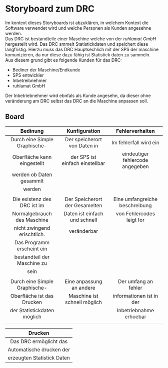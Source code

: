 # Storyboard zum DRC
Im kontext dieses Storyboards ist abzuklären, in welchem Kontext die Software verwendet wird und welche Personen als Kunden angesehne werden.  
Das DRC ist bestandteile einer Maschine welche von der *ruhlamat GmbH* hergestellt wird. 
Das DRC smmelt Statistickdaten und speichert diese langfristig. 
Hierzu muss das DRC Hauptsechlich mit der SPS der maschine komunizieren, da nur diese dazu fähig ist Statistick daten zu sammeln.  
Aus diesem grund gibt es folgende Kunden für das DRC:
* Bediner der Maschine/Endkunde
* SPS entwickler
* Inbetreibnehmer
* ruhlamat GmbH  

Der Inbetriebnehmer wird ebnfals als Kunde angesehn, da dieser ohne veränderung am DRC selbst das DRC an die Maschine anpassen soll.
## Board

|Bedinung                     |Kunfiguration                  |Fehlerverhalten                  |
|:---------------------------:|:-----------------------------:|:-------------------------------:|
|Durch eine Simple Graphische-|Der speicherort von Daten in   |Im fehlerfall wird ein           |
|Oberfläche kann eingestellt  |der SPS ist einfach einstellbar|eindeutiger fehlercode angegeben |
|werden ob Daten gesammlt     |                               |                                 |
|werden                       |                               |                                 |
|                             |                               |                                 |
|Die existenz des DRC ist im  |Der Speicherort der Gesamelten |Eine umfangreiche beschreibung   |
|Normalgebrauch des Maschine  |Daten ist einfach und schnell  |von Fehlercodes leigt for        |
|nicht zwingend erischtlich.  |             veränderbar       |                                 |
|Das Programm erscheint ein   |                               |                                 |
|bestandteil der Maschine zu  |                               |                                 |
|sein                         |                               |                                 |
|                             |                               |                                 |
|Durch eine Simple Graphische-|Eine anpassung an andere       |Der umfang an fehler             |
|Oberfläche ist das Drucken   |Maschine ist schnell möglich   |informationen ist in der         |
|der Statistickdaten möglich  |                               |Inbetriebnahme erhoebar          |
|                             |                               |                                 |


|Drucken                      |
|:---------------------------:|
|Das DRC ermöglicht das       |
|Automatische drucken der     |
|erzeugten Statistick Daten   |
